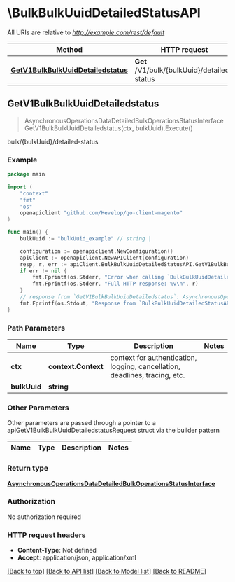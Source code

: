 # \BulkBulkUuidDetailedStatusAPI

All URIs are relative to *http://example.com/rest/default*

Method | HTTP request | Description
------------- | ------------- | -------------
[**GetV1BulkBulkUuidDetailedstatus**](BulkBulkUuidDetailedStatusAPI.md#GetV1BulkBulkUuidDetailedstatus) | **Get** /V1/bulk/{bulkUuid}/detailed-status | bulk/{bulkUuid}/detailed-status



## GetV1BulkBulkUuidDetailedstatus

> AsynchronousOperationsDataDetailedBulkOperationsStatusInterface GetV1BulkBulkUuidDetailedstatus(ctx, bulkUuid).Execute()

bulk/{bulkUuid}/detailed-status



### Example

```go
package main

import (
	"context"
	"fmt"
	"os"
	openapiclient "github.com/Hevelop/go-client-magento"
)

func main() {
	bulkUuid := "bulkUuid_example" // string | 

	configuration := openapiclient.NewConfiguration()
	apiClient := openapiclient.NewAPIClient(configuration)
	resp, r, err := apiClient.BulkBulkUuidDetailedStatusAPI.GetV1BulkBulkUuidDetailedstatus(context.Background(), bulkUuid).Execute()
	if err != nil {
		fmt.Fprintf(os.Stderr, "Error when calling `BulkBulkUuidDetailedStatusAPI.GetV1BulkBulkUuidDetailedstatus``: %v\n", err)
		fmt.Fprintf(os.Stderr, "Full HTTP response: %v\n", r)
	}
	// response from `GetV1BulkBulkUuidDetailedstatus`: AsynchronousOperationsDataDetailedBulkOperationsStatusInterface
	fmt.Fprintf(os.Stdout, "Response from `BulkBulkUuidDetailedStatusAPI.GetV1BulkBulkUuidDetailedstatus`: %v\n", resp)
}
```

### Path Parameters


Name | Type | Description  | Notes
------------- | ------------- | ------------- | -------------
**ctx** | **context.Context** | context for authentication, logging, cancellation, deadlines, tracing, etc.
**bulkUuid** | **string** |  | 

### Other Parameters

Other parameters are passed through a pointer to a apiGetV1BulkBulkUuidDetailedstatusRequest struct via the builder pattern


Name | Type | Description  | Notes
------------- | ------------- | ------------- | -------------


### Return type

[**AsynchronousOperationsDataDetailedBulkOperationsStatusInterface**](AsynchronousOperationsDataDetailedBulkOperationsStatusInterface.md)

### Authorization

No authorization required

### HTTP request headers

- **Content-Type**: Not defined
- **Accept**: application/json, application/xml

[[Back to top]](#) [[Back to API list]](../README.md#documentation-for-api-endpoints)
[[Back to Model list]](../README.md#documentation-for-models)
[[Back to README]](../README.md)

